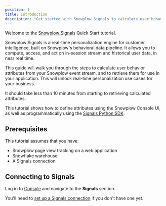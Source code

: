 ```yaml
---
position: 1
title: Introduction
description: "Get started with Snowplow Signals to calculate user behavior attributes in real time, to build personalization use cases."
---
```


Welcome to the [Snowplow Signals](/docs/signals/) Quick Start tutorial.

Snowplow Signals is a real-time personalization engine for customer intelligence, built on Snowplow's behavioral data pipeline. It allows you to compute, access, and act on in-session stream and historical user data, in near real time.

This guide will walk you through the steps to calculate user behavior attributes from your Snowplow event stream, and to retrieve them for use in your application. This will unlock real-time personalization use cases for your business.

It should take less than 10 minutes from starting to retrieving calculated attributes.

This tutorial shows how to define attributes using the Snowplow Console UI, as well as programmatically using the [Signals Python SDK](https://pypi.org/project/snowplow-signals/).

## Prerequisites

This tutorial assumes that you have:

* Snowplow page view tracking on a web application
* Snowflake warehouse
* A Signals connection

## Connecting to Signals

Log in to [Console](https://console.snowplowanalytics.com) and navigate to the **Signals** section.

You'll need to [set up a Signals connection](/docs/signals/connection/) if you don't have one yet.
